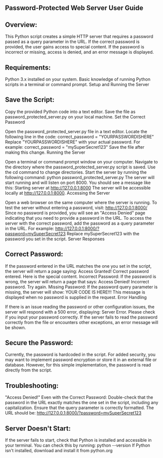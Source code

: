 ## Password-Protected Web Server User Guide

## Overview:
This Python script creates a simple HTTP server that requires a password passed as a query parameter in the URL. If the correct password is provided, the user gains access to special content. If the password is incorrect or missing, access is denied, and an error message is displayed.

## Requirements:

Python 3.x installed on your system.
Basic knowledge of running Python scripts in a terminal or command prompt.
Setup and Running the Server

## Save the Script:

Copy the provided Python code into a text editor.
Save the file as password_protected_server.py on your local machine.
Set the Correct Password

Open the password_protected_server.py file in a text editor.
Locate the following line in the code:
correct_password = "YOURPASSWORDISHERE"
Replace "YOURPASSWORDISHERE" with your actual password. For example:
correct_password = "mySuperSecret123"
Save the file after making this change.
Running the Server

Open a terminal or command prompt window on your computer.
Navigate to the directory where the password_protected_server.py script is saved. Use the cd command to change directories.
Start the server by running the following command:
python password_protected_server.py
The server will start running and will listen on port 8000. You should see a message like this:
Starting server at http://127.0.0.1:8000
The server will be accessible locally at http://127.0.0.1:8000.
Accessing the Server

Open a web browser on the same computer where the server is running.
To test the server without entering a password, visit:
http://127.0.0.1:8000/
Since no password is provided, you will see an "Access Denied" page indicating that you need to provide a password in the URL.
To access the server with the correct password, add the password as a query parameter in the URL. For example:
http://127.0.0.1:8000/?password=mySuperSecret123
Replace mySuperSecret123 with the password you set in the script.
Server Responses

## Correct Password: 
If the password entered in the URL matches the one you set in the script, the server will return a page saying:
Access Granted! Correct password entered. Here is the special content.
Incorrect Password: If the password is wrong, the server will return a page that says:
Access Denied! Incorrect password. Try again.
Missing Password: If the password query parameter is missing, the server will show:
YOUR CODE IS HERE!!!
This message is displayed when no password is supplied in the request.
Error Handling

If there is an issue reading the password or other configuration issues, the server will respond with a 500 error, displaying:
Server Error. Please check if you input your password correctly.
If the server fails to read the password correctly from the file or encounters other exceptions, an error message will be shown.

## Secure the Password: 
Currently, the password is hardcoded in the script. For added security, you may want to implement password encryption or store it in an external file or database. However, for this simple implementation, the password is read directly from the script.

## Troubleshooting:

"Access Denied!" Even with the Correct Password:
Double-check that the password in the URL exactly matches the one set in the script, including any capitalization.
Ensure that the query parameter is correctly formatted. The URL should be:
http://127.0.0.1:8000/?password=mySuperSecret123

## Server Doesn't Start:
If the server fails to start, check that Python is installed and accessible in your terminal. You can check this by running:
python --version
If Python isn't installed, download and install it from python.org
